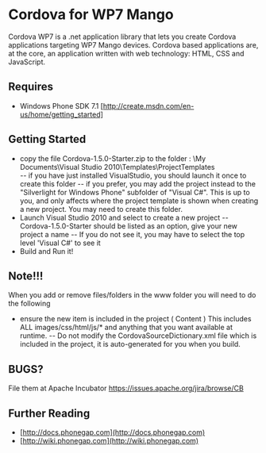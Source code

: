 Cordova for WP7 Mango
===

Cordova WP7 is a .net application library that lets you create Cordova applications targeting WP7 Mango devices.
Cordova based applications are, at the core, an application written with web technology: HTML, CSS and JavaScript.

Requires
---

- Windows Phone SDK 7.1 [http://create.msdn.com/en-us/home/getting_started]


Getting Started
---

- copy the file Cordova-1.5.0-Starter.zip to the folder : \My Documents\Visual Studio 2010\Templates\ProjectTemplates\
-- if you have just installed VisualStudio, you should launch it once to create this folder
-- if you prefer, you may add the project instead to the "Silverlight for Windows Phone" subfolder of "Visual C#".  This is up to you, and only affects where the project template is shown when creating a new project. You may need to create this folder.
- Launch Visual Studio 2010 and select to create a new project
-- Cordova-1.5.0-Starter should be listed as an option, give your new project a name
-- If you do not see it, you may have to select the top level 'Visual C#' to see it
- Build and Run it!



Note!!!
---

When you add or remove files/folders in the www folder you will need to do the following

- ensure the new item is included in the project ( Content ) This includes ALL images/css/html/js/* and anything that you want available at runtime.
-- Do not modify the CordovaSourceDictionary.xml file which is included in the project, it is auto-generated for you when you build.




BUGS?
-----
File them at Apache Incubator 
https://issues.apache.org/jira/browse/CB
<br />


Further Reading
---

- [http://docs.phonegap.com](http://docs.phonegap.com)
- [http://wiki.phonegap.com](http://wiki.phonegap.com)